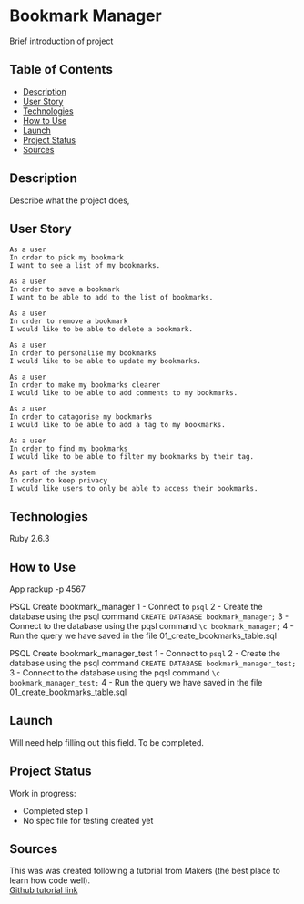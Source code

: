 # Bookmark Manager

Brief introduction of project

## Table of Contents

* [Description](#description)
* [User Story](#user_story)
* [Technologies](#technologies)
* [How to Use](#how_to_use)
* [Launch](#launch)
* [Project Status](#project-status)
* [Sources](#sources)

## Description

Describe what the project does, 

## User Story

`As a user`  
`In order to pick my bookmark`  
`I want to see a list of my bookmarks.`

`As a user`  
`In order to save a bookmark`  
`I want to be able to add to the list of bookmarks.`

`As a user`  
`In order to remove a bookmark`  
`I would like to be able to delete a bookmark.`

`As a user`  
`In order to personalise my bookmarks`  
`I would like to be able to update my bookmarks.`

`As a user`  
`In order to make my bookmarks clearer`  
`I would like to be able to add comments to my bookmarks.`

`As a user`  
`In order to catagorise my bookmarks`  
`I would like to be able to add a tag to my bookmarks.`

`As a user`  
`In order to find my bookmarks`  
`I would like to be able to filter my bookmarks by their tag.`

`As part of the system`  
`In order to keep privacy`  
`I would like users to only be able to access their bookmarks.`



## Technologies

Ruby 2.6.3

## How to Use

App
rackup -p 4567 

PSQL Create bookmark_manager
1 - Connect to `psql`
2 - Create the database using the psql command `CREATE DATABASE bookmark_manager;`
3 - Connect to the database using the pqsl command `\c bookmark_manager;`
4 - Run the query we have saved in the file 01_create_bookmarks_table.sql

PSQL Create bookmark_manager_test
1 - Connect to `psql`
2 - Create the database using the psql command `CREATE DATABASE bookmark_manager_test;`
3 - Connect to the database using the pqsl command `\c bookmark_manager_test;`
4 - Run the query we have saved in the file 01_create_bookmarks_table.sql


## Launch

Will need help filling out this field. To be completed.

## Project Status

Work in progress:

* Completed step 1
* No spec file for testing created yet

## Sources

This was was created following a tutorial from Makers (the best place to learn how code well).  
[Github tutorial link](https://github.com/makersacademy/course/blob/master/bookmark_manager/00_challenge_map.md)